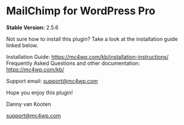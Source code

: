 # MailChimp for WordPress Pro

__Stable Version:__ 2.5.6

Not sure how to install this plugin? Take a look at the installation guide linked below. 

Installation Guide: https://mc4wp.com/kb/installation-instructions/
Frequently Asked Questions and other documentation: https://mc4wp.com/kb/

Support email: support@mc4wp.com

Hope you enjoy this plugin!

Danny van Kooten

support@mc4wp.com